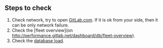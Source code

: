 ## Steps to check

1. Check network, try to open [GitLab.com](https://gitlab.com). If it is ok from your side, then it can be only network failure.
1. Check the [fleet overview](on http://performance.gitlab.net/dashboard/db/fleet-overview).
1. Check the [database load](http://performance.gitlab.net/dashboard/db/postgres-stats).
